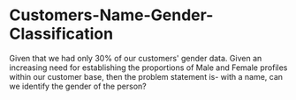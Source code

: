 # Customers-Name-Gender-Classification
Given that we had only 30% of our customers' gender data. Given an increasing need for establishing the proportions of Male and Female profiles within our customer base, then the problem statement is- with a name, can we identify the gender of the person?
